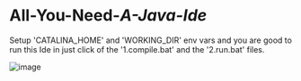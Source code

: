 # All-You-Need-_A-Java-Ide_

Setup 'CATALINA_HOME' and 'WORKING_DIR' env vars and you are good to run this Ide in just click of the '1.compile.bat' and the '2.run.bat' files.

![image](https://user-images.githubusercontent.com/20777854/46434589-ab103c80-c771-11e8-831d-87ba93be8cb7.png)
